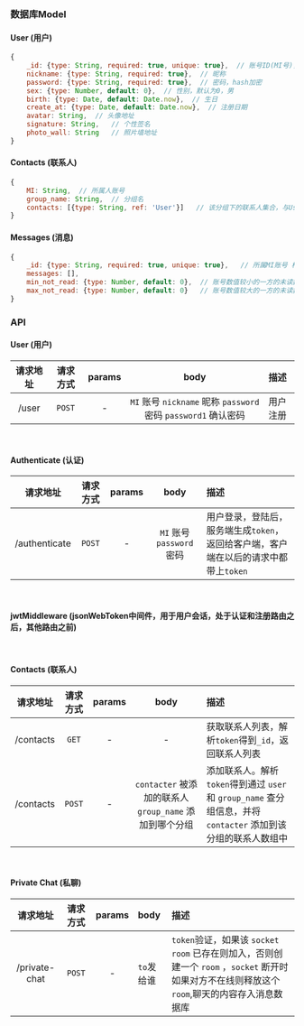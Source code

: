 ### 数据库Model

#### User (用户)

```js
{
    _id: {type: String, required: true, unique: true},  // 账号ID(MI号)，唯一，主键
    nickname: {type: String, required: true},  // 昵称
    password: {type: String, required: true},  // 密码，hash加密
    sex: {type: Number, default: 0},  // 性别，默认为0，男
    birth: {type: Date, default: Date.now},  // 生日
    create_at: {type: Date, default: Date.now},  // 注册日期
    avatar: String,  // 头像地址
    signature: String,   // 个性签名
    photo_wall: String   // 照片墙地址
}
```

#### Contacts (联系人)

```js
{
    MI: String,  // 所属人账号
    group_name: String,  // 分组名
    contacts: [{type: String, ref: 'User'}]   // 该分组下的联系人集合，与User关联
}
```

#### Messages (消息)

```js
{
    _id: {type: String, required: true, unique: true},   // 所属MI账号 格式类似 '555555-666666'
    messages: [],
    min_not_read: {type: Number, default: 0},  // 账号数值较小的一方的未读数，这里是 555555,
    max_not_read: {type: Number, default: 0}   // 账号数值较大的一方的未读数，这里是 666666,
}
```

### API

#### User (用户)

| 请求地址      |    请求方式 | params  | body | 描述  |
| :--------: | :--------: | :--: | :--: | :--|
|  /user | `POST` | - | `MI` 账号 `nickname` 昵称 `password` 密码 `password1` 确认密码 | 用户注册|

<br>

#### Authenticate (认证)

| 请求地址      |    请求方式 | params  | body | 描述 |
| :--------: | :--------: | :--: | :--: | :--|
|  /authenticate | `POST` | - | `MI` 账号  `password` 密码 | 用户登录，登陆后，服务端生成`token`，返回给客户端，客户端在以后的请求中都带上`token`|

<br>

#### jwtMiddleware (jsonWebToken中间件，用于用户会话，处于认证和注册路由之后，其他路由之前)

<br>

#### Contacts (联系人)

| 请求地址      |    请求方式 | params  | body | 描述 |
| :--------: | :--------: | :--: | :--: | :--|
| /contacts  | `GET` |  -  | - | 获取联系人列表，解析`token`得到`_id`，返回联系人列表 |
|  /contacts   |   `POST` |  - | `contacter` 被添加的联系人 `group_name` 添加到哪个分组 |添加联系人。解析`token`得到通过 `user` 和 `group_name` 查分组信息，并将 `contacter` 添加到该分组的联系人数组中|

<br>

#### Private Chat (私聊)

| 请求地址      |    请求方式 | params  | body | 描述 |
| :--------: | :--------: | :--: | :-- | :--------- |
| /private-chat | `POST` | - | `to`发给谁 | `token`验证，如果该 `socket room` 已存在则加入，否则创建一个 `room` ，`socket` 断开时如果对方不在线则释放这个 `room`,聊天的内容存入消息数据库





